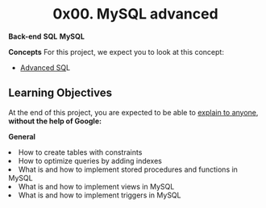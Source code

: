 <center><h1>0x00. MySQL advanced</h1></center>
<b>Back-end</b>  <b>SQL</b>  <b>MySQL</b>

<p>
<b>Concepts</b>
For this project, we expect you to look at this concept:
<ul>
<li><a href="https://alx-intranet.hbtn.io/concepts/555">Advanced SQ</a>L</li>
</ul>
</p>

<h2>Learning Objectives</h2>

<p>
At the end of this project, you are expected to be able to <a href="https://alx-intranet.hbtn.io/rltoken/NEA0Fr7muHfukl5lziVAhg">explain to anyone</a>, <b>without the help of Google:</b>

<b>General</b>
<li>How to create tables with constraints</li>
<li>How to optimize queries by adding indexes</li>
<li>What is and how to implement stored procedures and functions in MySQL</li>
<li>What is and how to implement views in MySQL</li>
<li>What is and how to implement triggers in MySQL</li>
</ul>
</p>
